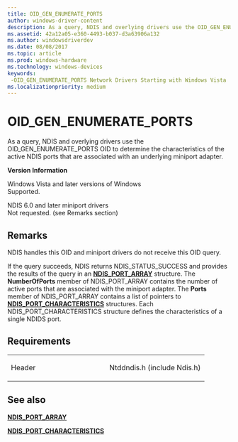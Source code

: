 ```yaml
---
title: OID_GEN_ENUMERATE_PORTS
author: windows-driver-content
description: As a query, NDIS and overlying drivers use the OID_GEN_ENUMERATE_PORTS OID to determine the characteristics of the active NDIS ports that are associated with an underlying miniport adapter.
ms.assetid: 42a12a05-e360-4493-b037-d3a63906a132
ms.author: windowsdriverdev
ms.date: 08/08/2017
ms.topic: article
ms.prod: windows-hardware
ms.technology: windows-devices
keywords: 
 -OID_GEN_ENUMERATE_PORTS Network Drivers Starting with Windows Vista
ms.localizationpriority: medium
---
```


# OID\_GEN\_ENUMERATE\_PORTS


As a query, NDIS and overlying drivers use the OID\_GEN\_ENUMERATE\_PORTS OID to determine the characteristics of the active NDIS ports that are associated with an underlying miniport adapter.

**Version Information**

<a href="" id="windows-vista-and-later-versions-of-windows"></a>Windows Vista and later versions of Windows  
Supported.

<a href="" id="ndis-6-0-and-later-miniport-drivers"></a>NDIS 6.0 and later miniport drivers  
Not requested. (see Remarks section)

Remarks
-------

NDIS handles this OID and miniport drivers do not receive this OID query.

If the query succeeds, NDIS returns NDIS\_STATUS\_SUCCESS and provides the results of the query in an [**NDIS\_PORT\_ARRAY**](https://msdn.microsoft.com/library/windows/hardware/ff566786) structure. The **NumberOfPorts** member of NDIS\_PORT\_ARRAY contains the number of active ports that are associated with the miniport adapter. The **Ports** member of NDIS\_PORT\_ARRAY contains a list of pointers to [**NDIS\_PORT\_CHARACTERISTICS**](https://msdn.microsoft.com/library/windows/hardware/ff566791) structures. Each NDIS\_PORT\_CHARACTERISTICS structure defines the characteristics of a single NDIDS port.

Requirements
------------

<table>
<colgroup>
<col width="50%" />
<col width="50%" />
</colgroup>
<tbody>
<tr class="odd">
<td><p>Header</p></td>
<td>Ntddndis.h (include Ndis.h)</td>
</tr>
</tbody>
</table>

## See also


[**NDIS\_PORT\_ARRAY**](https://msdn.microsoft.com/library/windows/hardware/ff566786)

[**NDIS\_PORT\_CHARACTERISTICS**](https://msdn.microsoft.com/library/windows/hardware/ff566791)

 

 




